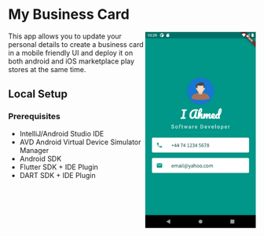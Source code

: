 # My Business Card
<img align="right"  src="/images/my-business-card-android-app-ui.png" height="400">
This app allows you to update your personal details to create a business card in a mobile friendly UI and deploy it on both android and iOS marketplace play stores at the same time.

## Local Setup

### Prerequisites
* IntelliJ/Android Studio IDE
* AVD Android Virtual Device Simulator Manager
* Android SDK
* Flutter SDK + IDE Plugin
* DART SDK + IDE Plugin
